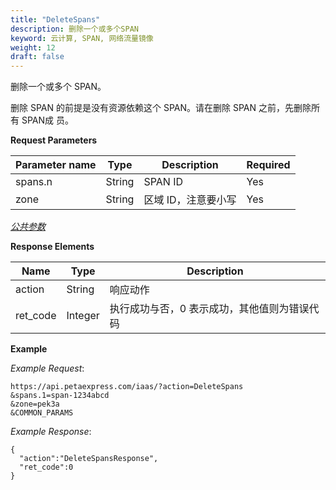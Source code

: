 ```yaml
---
title: "DeleteSpans"
description: 删除一个或多个SPAN
keyword: 云计算, SPAN, 网络流量镜像
weight: 12
draft: false
---
```


删除一个或多个 SPAN。

删除 SPAN 的前提是没有资源依赖这个 SPAN。请在删除 SPAN 之前，先删除所有 SPAN成 员。

**Request Parameters**

| Parameter name | Type | Description | Required |
| --- | --- | --- | --- |
| spans.n | String | SPAN ID | Yes |
| zone | String | 区域 ID，注意要小写 | Yes |

[_公共参数_](../../get_api/parameters/)

**Response Elements**

| Name | Type | Description |
| --- | --- | --- |
| action | String | 响应动作 |
| ret_code | Integer | 执行成功与否，0 表示成功，其他值则为错误代码 |

**Example**

_Example Request_:

```
https://api.petaexpress.com/iaas/?action=DeleteSpans
&spans.1=span-1234abcd
&zone=pek3a
&COMMON_PARAMS
```

_Example Response_:

```
{
  "action":"DeleteSpansResponse",
  "ret_code":0
}
```
